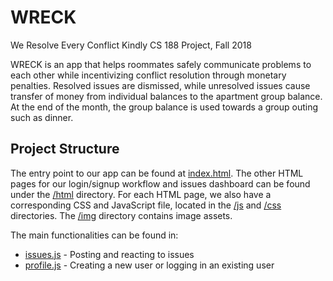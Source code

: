 # WRECK
We Resolve Every Conflict Kindly
CS 188 Project, Fall 2018

WRECK is an app that helps roommates safely communicate problems to each other while incentivizing conflict resolution through monetary penalties. Resolved issues are dismissed, while unresolved issues cause transfer of money from individual balances to the apartment group balance. At the end of the month, the group balance is used towards a group outing such as dinner.


## Project Structure
The entry point to our app can be found at [index.html](https://github.com/katrinaduong/wreck/blob/master/index.html). The other HTML pages for our login/signup workflow and issues dashboard can be found under the [/html](https://github.com/katrinaduong/wreck/tree/master/html) directory. For each HTML page, we also have a corresponding CSS and JavaScript file, located in the [/js](https://github.com/katrinaduong/wreck/tree/master/js) and [/css](https://github.com/katrinaduong/wreck/tree/master/css) directories. The [/img](https://github.com/katrinaduong/wreck/tree/master/img) directory contains image assets.

The main functionalities can be found in:
* [issues.js](https://github.com/katrinaduong/wreck/blob/master/js/issues.js) - Posting and reacting to issues
* [profile.js](https://github.com/katrinaduong/wreck/blob/master/js/profile.js) - Creating a new user or logging in an existing user
